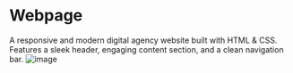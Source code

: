 # Webpage
A responsive and modern digital agency website built with HTML &amp; CSS. Features a sleek header, engaging content section, and a clean navigation bar.
![image](https://github.com/user-attachments/assets/7a6b2e67-88e7-44c9-9ec9-bf2285d9f953)
